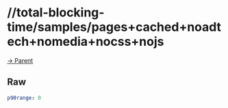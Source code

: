 
# //total-blocking-time/samples/pages+cached+noadtech+nomedia+nocss+nojs

[→ Parent](../..)


## Raw


```yaml
p90range: 0

```

